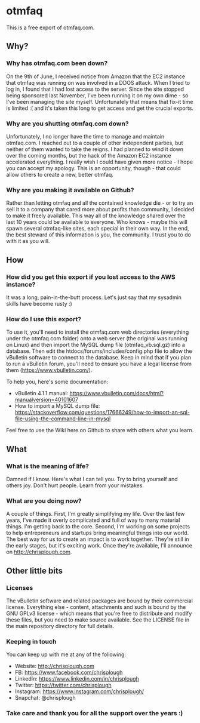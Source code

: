 # otmfaq
This is a free export of otmfaq.com.

## Why?
### Why has otmfaq.com been down?
On the 9th of June, I received notice from Amazon that the EC2 instance that otmfaq was running on was involved in a DDOS attack. When I tried to log in, I found that I had lost access to the server. Since the site stopped being sponsored last November, I've been running it on my own dime - so I've been managing the site myself. Unfortunately that means that fix-it time is limited :( and it's taken this long to get access and get the crucial exports.

### Why are you shutting otmfaq.com down?
Unfortunately, I no longer have the time to manage and maintain otmfaq.com. I reached out to a couple of other independent parties, but neither of them wanted to take the reigns. I had planned to wind it down over the coming months, but the hack of the Amazon EC2 instance accelerated everything. I really wish I could have given more notice - I hope you can accept my apology. This is an opportunity, though - that could allow others to create a new, better otmfaq.

### Why are you making it available on Github?
Rather than letting otmfaq and all the contained knowledge die - or to try an sell it to a company that cared more about profits than community, I decided to make it freely available. This way all of the knowledge shared over the last 10 years could be available to everyone. Who knows - maybe this will spawn several otmfaq-like sites, each special in their own way. In the end, the best steward of this information is you, the community. I trust you to do with it as you will.

## How
### How did you get this export if you lost access to the AWS instance?
It was a long, pain-in-the-butt process. Let's just say that my sysadmin skills have become rusty :) 

### How do I use this export?
To use it, you'll need to install the otmfaq.com web directories (everything under the otmfaq.com folder) onto a web server (the original was running on Linux) and then import the MySQL dump file (otmfaq_vb.sql.gz) into a database. Then edit the htdocs/forums/includes/config.php file to allow the vBulletin software to connect to the database. Keep in mind that if you plan to run a vBulletin forum, you'll need to ensure you have a legal license from them (https://www.vbulletin.com/).

To help you, here's some documentation:
 - vBulletin 4.1.1 manual: https://www.vbulletin.com/docs/html?manualversion=40101607
 - How to import a MySQL dump file: https://stackoverflow.com/questions/17666249/how-to-import-an-sql-file-using-the-command-line-in-mysql

Feel free to use the Wiki here on Github to share with others what you learn.

## What
### What is the meaning of life?
Damned if I know. Here's what I can tell you. Try to bring yourself and others joy. Don't hurt people. Learn from your mistakes. 

### What are you doing now?
A couple of things. First, I'm greatly simplifying my life. Over the last few years, I've made it overly complicated and full of way to many material things. I'm getting back to the core. Second, I'm working on some projects to help entrepreneurs and startups bring meaningful things into our world. The best way for us to create an impact is to work together. They're still in the early stages, but it's exciting work. Once they're available, I'll announce on http://chrisplough.com. 

## Other little bits
### Licenses
The vBulletin software and related packages are bound by their commercial license. Everything else - content, attachments and such is bound by the GNU GPLv3 license - which means that you're free to distribute and modify these files, but you need to make source available. See the LICENSE file in the main repository directory for full details.

### Keeping in touch
You can keep up with me at any of the following:
 - Website: http://chrisplough.com
 - FB: https://www.facebook.com/chrisplough
 - LinkedIn: https://www.linkedin.com/in/chrisplough
 - Twitter: https://twitter.com/chrisplough
 - Instagram: https://www.instagram.com/chrisplough/
 - Snapchat: @chrisplough

### Take care and thank you for all the support over the years :)
